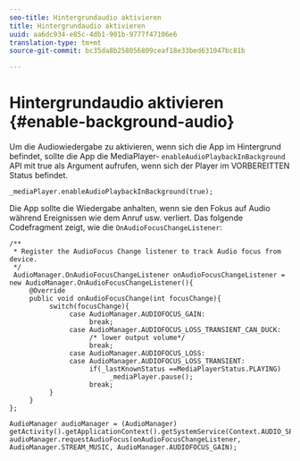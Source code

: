 ```yaml
---
seo-title: Hintergrundaudio aktivieren
title: Hintergrundaudio aktivieren
uuid: aa6dc934-e85c-4db1-901b-9777f47106e6
translation-type: tm+mt
source-git-commit: bc35da8b258056809ceaf18e33bed631047bc81b

---
```



# Hintergrundaudio aktivieren {#enable-background-audio}

Um die Audiowiedergabe zu aktivieren, wenn sich die App im Hintergrund befindet, sollte die App die MediaPlayer- `enableAudioPlaybackInBackground` API mit true als Argument aufrufen, wenn sich der Player im VORBEREITTEN Status befindet.

```
_mediaPlayer.enableAudioPlaybackInBackground(true);
```

Die App sollte die Wiedergabe anhalten, wenn sie den Fokus auf Audio während Ereignissen wie dem Anruf usw. verliert. Das folgende Codefragment zeigt, wie die `OnAudioFocusChangeListener`:

```
/** 
 * Register the AudioFocus Change listener to track Audio focus from device. 
 */ 
 AudioManager.OnAudioFocusChangeListener onAudioFocusChangeListener = new AudioManager.OnAudioFocusChangeListener(){ 
     @Override 
     public void onAudioFocusChange(int focusChange){ 
          switch(focusChange){ 
               case AudioManager.AUDIOFOCUS_GAIN: 
                    break; 
               case AudioManager.AUDIOFOCUS_LOSS_TRANSIENT_CAN_DUCK: 
                    /* lower output volume*/ 
                    break; 
               case AudioManager.AUDIOFOCUS_LOSS: 
               case AudioManager.AUDIOFOCUS_LOSS_TRANSIENT: 
                    if(_lastKnownStatus ==MediaPlayerStatus.PLAYING) 
                         _mediaPlayer.pause(); 
                    break; 
          } 
     } 
}; 
 
AudioManager audioManager = (AudioManager) getActivity().getApplicationContext().getSystemService(Context.AUDIO_SERVICE); 
audioManager.requestAudioFocus(onAudioFocusChangeListener, AudioManager.STREAM_MUSIC, AudioManager.AUDIOFOCUS_GAIN);
```

